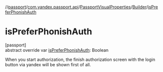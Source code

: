 //[passport](../../../../index.md)/[com.yandex.passport.api](../../index.md)/[PassportVisualProperties](../index.md)/[Builder](index.md)/[isPreferPhonishAuth](is-prefer-phonish-auth.md)

# isPreferPhonishAuth

[passport]\
abstract override var [isPreferPhonishAuth](is-prefer-phonish-auth.md): Boolean

When you start authorization, the finish authorization screen with the login button via yandex will be shown first of all.
